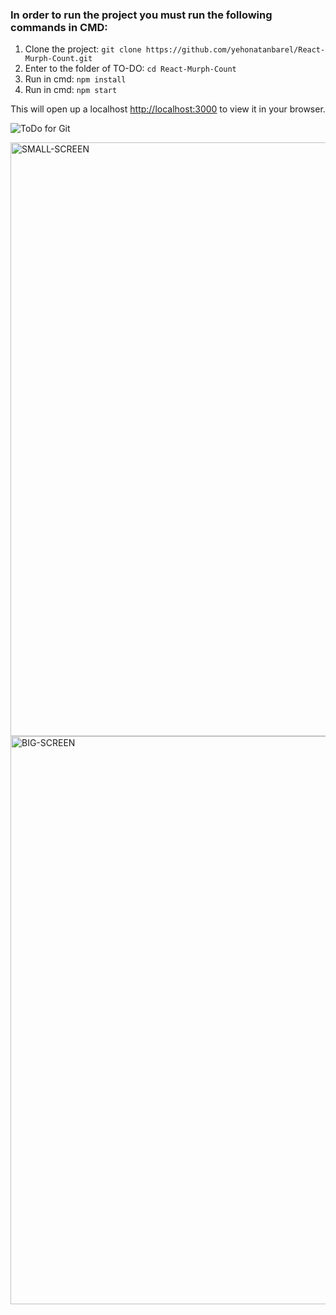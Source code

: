 ### In order to run the project you must run the following commands in CMD:
1. Clone the project: `git clone https://github.com/yehonatanbarel/React-Murph-Count.git`
2. Enter to the folder of TO-DO: `cd React-Murph-Count`
3. Run in cmd: `npm install`
4. Run in cmd: `npm start`

This will open up a localhost [http://localhost:3000](http://localhost:3000) to view it in your browser.


![ToDo for Git](https://user-images.githubusercontent.com/79272744/174811972-387ae3fe-388b-42f7-8e29-d1e4ba371300.gif)



<img width="950" alt="SMALL-SCREEN" src="https://user-images.githubusercontent.com/79272744/180855462-f06ec330-5a8b-49b2-9d72-6d159f46f183.PNG">



<img width="909" alt="BIG-SCREEN" src="https://user-images.githubusercontent.com/79272744/180855620-d6ad377f-8d74-4222-8fee-3e4d84eda294.PNG">
